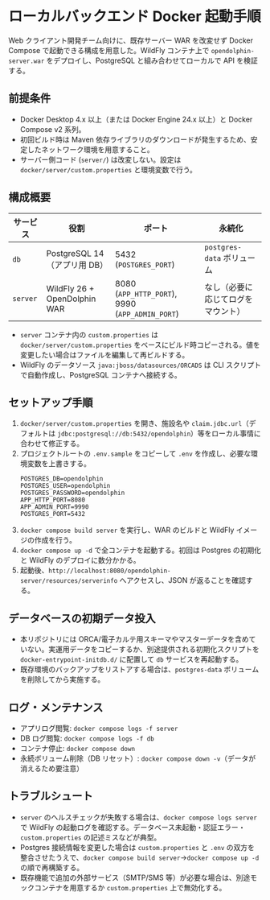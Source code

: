 # ローカルバックエンド Docker 起動手順

Web クライアント開発チーム向けに、既存サーバー WAR を改変せず Docker Compose で起動できる構成を用意した。WildFly コンテナ上で `opendolphin-server.war` をデプロイし、PostgreSQL と組み合わせてローカルで API を検証する。

## 前提条件
- Docker Desktop 4.x 以上（または Docker Engine 24.x 以上）と Docker Compose v2 系列。
- 初回ビルド時は Maven 依存ライブラリのダウンロードが発生するため、安定したネットワーク環境を用意すること。
- サーバー側コード (`server/`) は改変しない。設定は `docker/server/custom.properties` と環境変数で行う。

## 構成概要
| サービス | 役割 | ポート | 永続化 |
| --- | --- | --- | --- |
| `db` | PostgreSQL 14（アプリ用 DB） | 5432 (`POSTGRES_PORT`) | `postgres-data` ボリューム |
| `server` | WildFly 26 + OpenDolphin WAR | 8080 (`APP_HTTP_PORT`), 9990 (`APP_ADMIN_PORT`) | なし（必要に応じてログをマウント） |

- `server` コンテナ内の `custom.properties` は `docker/server/custom.properties` をベースにビルド時コピーされる。値を変更したい場合はファイルを編集して再ビルドする。
- WildFly のデータソース `java:jboss/datasources/ORCADS` は CLI スクリプトで自動作成し、PostgreSQL コンテナへ接続する。

## セットアップ手順
1. `docker/server/custom.properties` を開き、施設名や `claim.jdbc.url`（デフォルトは `jdbc:postgresql://db:5432/opendolphin`）等をローカル事情に合わせて修正する。
2. プロジェクトルートの `.env.sample` をコピーして `.env` を作成し、必要な環境変数を上書きする。
   ```env
   POSTGRES_DB=opendolphin
   POSTGRES_USER=opendolphin
   POSTGRES_PASSWORD=opendolphin
   APP_HTTP_PORT=8080
   APP_ADMIN_PORT=9990
   POSTGRES_PORT=5432
   ```
3. `docker compose build server` を実行し、WAR のビルドと WildFly イメージの作成を行う。
4. `docker compose up -d` で全コンテナを起動する。初回は Postgres の初期化と WildFly のデプロイに数分かかる。
5. 起動後、`http://localhost:8080/opendolphin-server/resources/serverinfo` へアクセスし、JSON が返ることを確認する。

## データベースの初期データ投入
- 本リポジトリには ORCA/電子カルテ用スキーマやマスターデータを含めていない。実運用データをコピーするか、別途提供される初期化スクリプトを `docker-entrypoint-initdb.d/` に配置して `db` サービスを再起動する。
- 既存環境のバックアップをリストアする場合は、`postgres-data` ボリュームを削除してから実施する。

## ログ・メンテナンス
- アプリログ閲覧: `docker compose logs -f server`
- DB ログ閲覧: `docker compose logs -f db`
- コンテナ停止: `docker compose down`
- 永続ボリューム削除（DB リセット）: `docker compose down -v`（データが消えるため要注意）

## トラブルシュート
- `server` のヘルスチェックが失敗する場合は、`docker compose logs server` で WildFly の起動ログを確認する。データベース未起動・認証エラー・`custom.properties` の記述ミスなどが典型。
- Postgres 接続情報を変更した場合は `custom.properties` と `.env` の双方を整合させたうえで、`docker compose build server`→`docker compose up -d` の順で再構築する。
- 既存機能で追加の外部サービス（SMTP/SMS 等）が必要な場合は、別途モックコンテナを用意するか `custom.properties` 上で無効化する。
